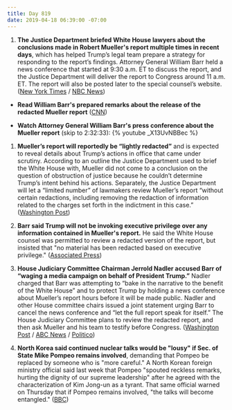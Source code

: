 ```yaml
---
title: Day 819
date: 2019-04-18 06:39:00 -07:00
---
```


1. **The Justice Department briefed White House lawyers about the conclusions made in Robert Mueller's report multiple times in recent days**, which has helped Trump’s legal team prepare a strategy for responding to the report’s findings. Attorney General William Barr held a news conference that started at 9:30 a.m. ET to discuss the report, and the Justice Department will deliver the report to Congress around 11 a.m. ET. The report will also be posted later to the special counsel’s website. ([New York Times](https://www.nytimes.com/2019/04/17/us/politics/trump-mueller-report.html) / [NBC News](https://www.nbcnews.com/politics/politics-news/congress-receive-redacted-mueller-report-11-m-thursday-n995686))

* **Read William Barr's prepared remarks about the release of the redacted Mueller report** ([CNN](https://www.cnn.com/2019/04/18/politics/barr-mueller-report-presser/index.html))

* **Watch Attorney General William Barr's press conference about the Mueller report** (skip to 2:32:33):
  {% youtube _X13UvNBBec %}

1. **Mueller’s report will reportedly be “lightly redacted”** and is expected to reveal details about Trump’s actions in office that came under scrutiny. According to an outline the Justice Department used to brief the White House with, Mueller did not come to a conclusion on the question of obstruction of justice because he couldn’t determine Trump’s intent behind his actions. Separately, the Justice Department will let a “limited number” of lawmakers review Mueller’s report “without certain redactions, including removing the redaction of information related to the charges set forth in the indictment in this case.” ([Washington Post](https://www.washingtonpost.com/world/national-security/attorney-general-to-provide-overview-of-mueller-report-at-news-conference-before-its-release/2019/04/17/8dcc9440-54b9-11e9-814f-e2f46684196e_story.html?noredirect=on))

2. **Barr said Trump will not be invoking executive privilege over any information contained in Mueller's report.** He said the White House counsel was permitted to review a redacted version of the report, but insisted that "no material has been redacted based on executive privilege." ([Associated Press](https://apnews.com/a99d0b66de82494bb29ca16ec8443643?utm_medium=AP&utm_campaign=SocialFlow&utm_source=Twitter))

3. **House Judiciary Committee Chairman Jerrold Nadler accused Barr of “waging a media campaign on behalf of President Trump.”** Nadler charged that Barr was attempting to “bake in the narrative to the benefit of the White House” and to protect Trump by holding a news conference about Mueller’s report hours before it will be made public. Nadler and other House committee chairs issued a joint statement urging Barr to cancel the news conference and “let the full report speak for itself.” The House Judiciary Committee plans to review the redacted report, and then ask Mueller and his team to testify before Congress. ([Washington Post](https://www.washingtonpost.com/politics/on-eve-of-mueller-reports-release-nadler-accuses-barr-of-protecting-trump/2019/04/17/311e2a36-616d-11e9-9412-daf3d2e67c6d_story.html?utm_term=.03a951430ffa&noredirect=on) / [ABC News](https://abcnews.go.com/Politics/democrats-slam-justice-department-mueller-report-release/story?id=62469190) / [Politico](https://www.politico.com/story/2019/04/17/william-barr-mueller-report-1280585))

4. **North Korea said continued nuclear talks would be "lousy" if Sec. of State Mike Pompeo remains involved**, demanding that Pompeo be replaced by someone who is "more careful." A North Korean foreign ministry official said last week that Pompeo "spouted reckless remarks, hurting the dignity of our supreme leadership" after he agreed with the characterization of Kim Jong-un as a tyrant. That same official warned on Thursday that if Pompeo remains involved, "the talks will become entangled." ([BBC](https://www.bbc.com/news/world-asia-47971164))
